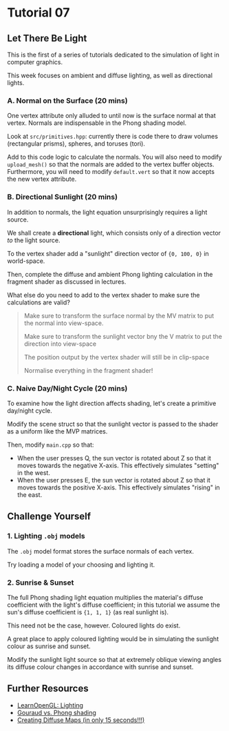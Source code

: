 # Tutorial 07

## Let There Be Light

This is the first of a series of tutorials dedicated to the simulation of light in computer graphics.

This week focuses on ambient and diffuse lighting, as well as directional lights.

### A. Normal on the Surface (20 mins)

One vertex attribute only alluded to until now is the surface normal at that vertex. Normals are indispensable in the Phong shading model.

Look at `src/primitives.hpp`: currently there is code there to draw volumes (rectangular prisms), spheres, and toruses (tori).

Add to this code logic to calculate the normals. You will also need to modify `upload_mesh()` so that the normals are added to the vertex buffer objects. Furthermore, you will need to modify `default.vert` so that it now accepts the new vertex attribute.

### B. Directional Sunlight (20 mins)

In addition to normals, the light equation unsurprisingly requires a light source.

We shall create a **directional** light, which consists only of a direction vector _to_ the light source.

To the vertex shader add a "sunlight" direction vector of `{0, 100, 0}` in world-space.

Then, complete the diffuse and ambient Phong lighting calculation in the fragment shader as discussed in lectures.

What else do you need to add to the vertex shader to make sure the calculations are valid?
> Make sure to transform the surface normal by the MV matrix to put the normal into view-space.
> 
> Make sure to transform the sunlight vector bny the V matrix to put the direction into view-space
> 
> The position output by the vertex shader will still be in clip-space
> 
> Normalise everything in the fragment shader!

### C. Naive Day/Night Cycle (20 mins)

To examine how the light direction affects shading, let's create a primitive day/night cycle.

Modify the scene struct so that the sunlight vector is passed to the shader as a uniform like the MVP matrices.

Then, modify `main.cpp` so that:
- When the user presses Q, the sun vector is rotated about Z so that it moves towards the negative X-axis. This effectively simulates "setting" in the west.
- When the user presses E, the sun vector is rotated about Z so that it moves towards the positive X-axis. This effectively simulates "rising" in the east.

## Challenge Yourself

### 1. Lighting `.obj` models

The `.obj` model format stores the surface normals of each vertex.

Try loading a model of your choosing and lighting it.

### 2. Sunrise & Sunset

The full Phong shading light equation multiplies the material's diffuse coefficient with the light's diffuse coefficient; in this tutorial we assume the sun's diffuse coefficient is `{1, 1, 1}` (as real sunlight is).

This need not be the case, however. Coloured lights do exist.

A great place to apply coloured lighting would be in simulating the sunlight colour as sunrise and sunset.

Modify the sunlight light source so that at extremely oblique viewing angles its diffuse colour changes in accordance with sunrise and sunset.

## Further Resources
- [LearnOpenGL: Lighting](https://learnopengl.com/Lighting/Colors)
- [Gouraud vs. Phong shading](https://vivadifferences.com/difference-between-gouraud-shading-and-phong-shading/)
- [Creating Diffuse Maps (in only 15 seconds!!!)](https://www.youtube.com/watch?v=ihOwGUR3igI)

